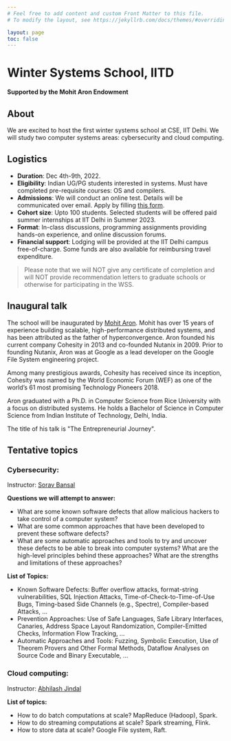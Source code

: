 ```yaml
---
# Feel free to add content and custom Front Matter to this file.
# To modify the layout, see https://jekyllrb.com/docs/themes/#overriding-theme-defaults

layout: page
toc: false
---
```


# Winter Systems School, IITD
**Supported by the Mohit Aron Endowment**

## About
We are excited to host the first winter systems school at CSE, IIT Delhi. We
will study two computer systems areas: cybersecurity and cloud computing. 

## Logistics
* **Duration**: Dec 4th-9th, 2022.
* **Eligibility**: Indian UG/PG students interested in systems. Must have
  completed pre-requisite courses: OS and compilers.
* **Admissions**: We will conduct an online test. Details will be communicated
	over email. Apply by filling [this form](https://forms.gle/HK2hMBmqv1nRpYQx8). 
* **Cohort size**: Upto 100 students. Selected students will be offered paid
	summer internships at IIT Delhi in Summer 2023.
* **Format**: In-class discussions, programming assignments providing hands-on
  experience, and online discussion forums.
* **Financial support**: Lodging will be provided at the IIT Delhi campus
  free-of-charge. Some funds are also available for reimbursing travel
  expenditure.

> Please note that we will NOT give any certificate of completion and will
NOT provide recommendation letters to graduate schools or otherwise for
participating in the WSS.

## Inaugural talk
The school will be inaugurated by [Mohit
Aron](https://en.wikipedia.org/wiki/Mohit_Aron). Mohit has over 15 years of
experience building scalable, high-performance distributed systems, and has
been attributed as the father of hyperconvergence. Aron founded his current
company  Cohesity in 2013 and co-founded Nutanix in 2009. Prior to founding
Nutanix, Aron was at Google as a lead developer on the Google File System
engineering project. 

Among many prestigious awards, Cohesity has received since its inception,
Cohesity was named by the World Economic Forum (WEF) as one of the world’s 61
most promising Technology Pioneers 2018.

Aron graduated with a Ph.D. in Computer Science from Rice University with a
focus on distributed systems. He holds a Bachelor of Science in Computer
Science from Indian Institute of Technology, Delhi, India.

The title of his talk is "The Entrepreneurial Journey".

## Tentative topics

### Cybersecurity:

Instructor: [Sorav Bansal](https://sorav.compiler.ai)

**Questions we will attempt to answer:**
* What are some known software defects that allow malicious hackers to take
control of a computer system?
* What are some common approaches that have been developed to prevent these
software defects?
* What are some automatic approaches and tools to try and uncover these defects
to be able to break into computer systems?  What are the high-level principles
behind these approaches?  What are the strengths and limitations of these
approaches?

**List of Topics:**

* Known Software Defects:  Buffer overflow attacks, format-string
	vulnerabilities, SQL Injection Attacks, Time-of-Check-to-Time-of-Use Bugs,
	Timing-based Side Channels (e.g., Spectre), Compiler-based Attacks, …
* Prevention Approaches: Use of Safe Languages, Safe Library Interfaces,
	Canaries, Address Space Layout Randomization, Compiler-Emitted Checks,
	Information Flow Tracking, …
* Automatic Approaches and Tools: Fuzzing, Symbolic Execution, Use of Theorem
	Provers and Other Formal Methods, Dataflow Analyses on Source Code and Binary
	Executable, …


### Cloud computing:

Instructor: [Abhilash Jindal](https://abhilash-jindal.com)

**List of topics:**

* How to do batch computations at scale? MapReduce (Hadoop), Spark.
* How to do streaming computations at scale? Spark streaming, Flink.
* How to store data at scale? Google File system, Raft.
